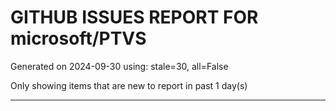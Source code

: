 
# GITHUB ISSUES REPORT FOR microsoft/PTVS


Generated on 2024-09-30 using: stale=30, all=False


Only showing items that are new to report in past 1 day(s)


---




















